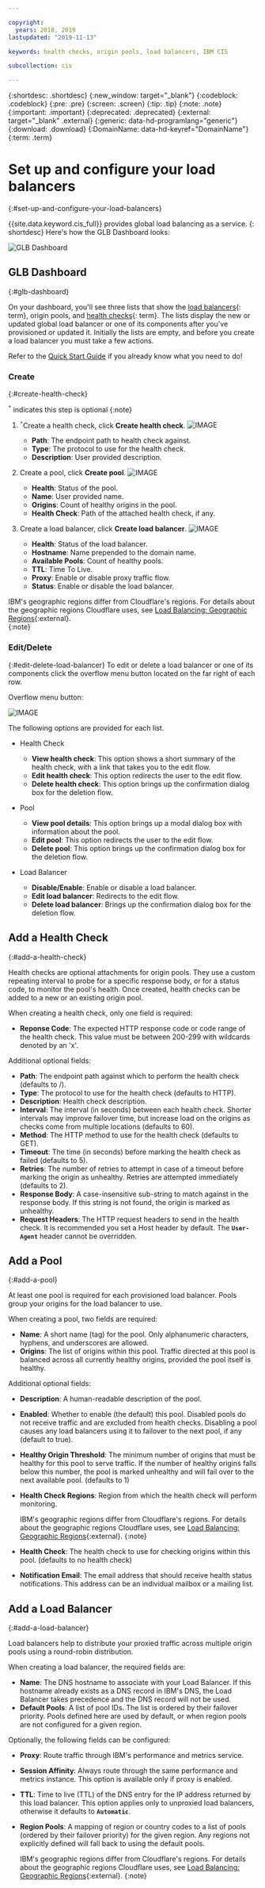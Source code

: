 ```yaml
---

copyright:
  years: 2018, 2019
lastupdated: "2019-11-13"

keywords: health checks, origin pools, load balancers, IBM CIS

subcollection: cis

---
```


{:shortdesc: .shortdesc}
{:new_window: target="_blank"}
{:codeblock: .codeblock}
{:pre: .pre}
{:screen: .screen}
{:tip: .tip}
{:note: .note}
{:important: .important}
{:deprecated: .deprecated}
{:external: target="_blank" .external}
{:generic: data-hd-programlang="generic"}
{:download: .download}
{:DomainName: data-hd-keyref="DomainName"}
{:term: .term}


# Set up and configure your load balancers
{:#set-up-and-configure-your-load-balancers}

 {{site.data.keyword.cis_full}} provides global load balancing as a service. {: shortdesc} Here's how the GLB Dashboard looks:

![GLB Dashboard](images/glb-screen.png)

## GLB Dashboard
{:#glb-dashboard}

On your dashboard, you'll see three lists that show the [load balancers](#x2788902){: term}, origin pools, and [health checks](#x4571658){: term}. The lists display the new or updated global load balancer or one of its components after you've provisioned or updated it. Initially the lists are empty, and before you create a load balancer you must take a few actions.

Refer to the [Quick Start Guide](/docs/infrastructure/cis?topic=cis-global-load-balancer-quick-setup) if you already know what you need to do!

### Create
{:#create-health-check}

<sup>`*`</sup> indicates this step is optional
{:note}

1) <sup>`*`</sup>Create a health check, click **Create health check**.
  ![IMAGE](images/glb-health-check-list.png)
    <ul>
      <li><b>Path</b>: The endpoint path to health check against.</li>
      <li><b>Type</b>: The protocol to use for the health check.</li>
      <li><b>Description</b>: User provided description.</li>
    </ul>

2) Create a pool, click **Create pool**.
  ![IMAGE](images/glb-pool-list.png)
    <ul>
      <li><b>Health</b>: Status of the pool.</li>
      <li><b>Name</b>: User provided name.</li>
      <li><b>Origins</b>: Count of healthy origins in the pool.</li>
      <li><b>Health Check</b>: Path of the attached health check, if any.</li>
    </ul>

3) Create a load balancer, click **Create load balancer**.
  ![IMAGE](images/glb-load-balancer-list.png)
    <ul>
      <li><b>Health</b>: Status of the load balancer.</li>
      <li><b>Hostname</b>: Name prepended to the domain name.</li>
      <li><b>Available Pools</b>: Count of healthy pools.</li>
      <li><b>TTL</b>: Time To Live.</li>
      <li><b>Proxy</b>: Enable or disable proxy traffic flow.</li>
      <li><b>Status</b>: Enable or disable the load balancer.</li>
    </ul>

IBM's geographic regions differ from Cloudflare's regions. For details about the geographic regions Cloudflare uses, see [Load Balancing: Geographic Regions](https://support.cloudflare.com/hc/en-us/articles/115000540888-Load-Balancing-Geographic-Regions){:external}.  
{:note}

### Edit/Delete
{:#edit-delete-load-balancer}
To edit or delete a load balancer or one of its components click the overflow menu button located on the far right of each row.

Overflow menu button:

![IMAGE](images/overflow.png)

The following options are provided for each list.

* Health Check
    * **View health check**: This option shows a short summary of the health check, with a link that takes you to the edit flow.
    * **Edit health check**: This option redirects the user to the edit flow.
    * **Delete health check**: This option brings up the confirmation dialog box for the deletion flow.

* Pool
    * **View pool details**: This option brings up a modal dialog box with information about the pool.
    * **Edit pool**: This option redirects the user to the edit flow.
    * **Delete pool**: This option brings up the confirmation dialog box for the deletion flow.

* Load Balancer
    * **Disable/Enable**: Enable or disable a load balancer.
    * **Edit load balancer**: Redirects to the edit flow.
    * **Delete load balancer**: Brings up the confirmation dialog box for the deletion flow.

## Add a Health Check
{:#add-a-health-check}

Health checks are optional attachments for origin pools. They use a custom repeating interval to probe for a specific response body, or for a status code, to monitor the pool's health. Once created, health checks can be added to a new or an existing origin pool.

When creating a health check, only one field is required:
 * **Reponse Code**: The expected HTTP response code or code range of the health check. This value must be between 200-299 with wildcards denoted by an 'x'.

Additional optional fields:
 * **Path**: The endpoint path against which to perform the health check (defaults to /).
 * **Type**: The protocol to use for the health check (defaults to HTTP).
 * **Description**: Health check description.
 * **Interval**: The interval (in seconds) between each health check. Shorter intervals may improve failover time, but increase load on the origins as checks come from multiple locations (defaults to 60).
 * **Method**: The HTTP method to use for the health check (defaults to GET).
 * **Timeout**: The time (in seconds) before marking the health check as failed (defaults to 5).
 * **Retries**: The number of retries to attempt in case of a timeout before marking the origin as unhealthy. Retries are attempted immediately (defaults to 2).
 * **Response Body**: A case-insensitive sub-string to match against in the response body. If this string is not found, the origin is marked as unhealthy.
 * **Request Headers**: The HTTP request headers to send in the health check. It is recommended you set a Host header by default. The **`User-Agent`** header cannot be overridden.

## Add a Pool
{:#add-a-pool}

At least one pool is required for each provisioned load balancer. Pools group your origins for the load balancer to use.

When creating a pool, two fields are required:
 * **Name**: A short name (tag) for the pool. Only alphanumeric characters, hyphens, and underscores are allowed.
 * **Origins**: The list of origins within this pool. Traffic directed at this pool is balanced across all currently healthy origins, provided the pool itself is healthy.

Additional optional fields:
 * **Description**: A human-readable description of the pool.
 * **Enabled**: Whether to enable (the default) this pool. Disabled pools do not receive traffic and are excluded from health checks. Disabling a pool causes any load balancers using it to failover to the next pool, if any (default to true).
 * **Healthy Origin Threshold**: The minimum number of origins that must be healthy for this pool to serve traffic. If the number of healthy origins falls below this number, the pool is marked unhealthy and will fail over to the next available pool. (defaults to 1)
 * **Health Check Regions**: Region from which the health check will perform monitoring.

   IBM's geographic regions differ from Cloudflare's regions. For details about the geographic regions Cloudflare uses, see [Load Balancing: Geographic Regions](https://support.cloudflare.com/hc/en-us/articles/115000540888-Load-Balancing-Geographic-Regions){:external}.
   {:note}
 * **Health Check**: The health check to use for checking origins within this pool. (defaults to no health check)
 * **Notification Email**: The email address that should receive health status notifications. This address can be an individual mailbox or a mailing list.

## Add a Load Balancer
{:#add-a-load-balancer}

Load balancers help to distribute your proxied traffic across multiple origin pools using a round-robin distribution.

When creating a load balancer, the required fields are:
 * **Name**: The DNS hostname to associate with your Load Balancer. If this hostname already exists as a DNS record in IBM's DNS, the Load Balancer takes precedence and the DNS record will not be used.
 * **Default Pools**: A list of pool IDs. The list is ordered by their failover priority. Pools defined here are used by default, or when region pools are not configured for a given region.

Optionally, the following fields can be configured:
 * **Proxy**: Route traffic through IBM's performance and metrics service.
 * **Session Affinity**: Always route through the same performance and metrics instance. This option is available only if proxy is enabled.
 * **TTL**: Time to live (TTL) of the DNS entry for the IP address returned by this load balancer. This option  applies only to unproxied load balancers, otherwise it defaults to **`Automatic`**.
 * **Region Pools**: A mapping of region or country codes to a list of pools (ordered by their failover priority) for the given region. Any regions not explicitly defined will fall back to using the default pools.

   IBM's geographic regions differ from Cloudflare's regions. For details about the geographic regions Cloudflare uses, see [Load Balancing: Geographic Regions](https://support.cloudflare.com/hc/en-us/articles/115000540888-Load-Balancing-Geographic-Regions){:external}.
   {:note}
